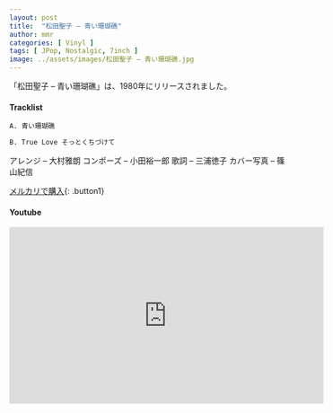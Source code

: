 ```yaml
---
layout: post
title:  "松田聖子 – 青い珊瑚礁"
author: mmr
categories: [ Vinyl ]
tags: [ JPop, Nostalgic, 7inch ]
image: ../assets/images/松田聖子 – 青い珊瑚礁.jpg
---
```


「松田聖子 – 青い珊瑚礁」は、1980年にリリースされました。

#### Tracklist
```md
A. 青い珊瑚礁 

B. True Love そっとくちづけて
```

アレンジ – 大村雅朗
コンポーズ – 小田裕一郎
歌詞 – 三浦徳子
カバー写真 – 篠山紀信

[メルカリで購入](https://jp.mercari.com/item/m25110922187?afid=6142608987){: .button1}

#### Youtube
<iframe width="560" height="315" src="https://www.youtube.com/embed/mrgApjHbRLw?si=4S6VhJdtT4EWiMrx" title="YouTube video player" frameborder="0" allow="accelerometer; autoplay; clipboard-write; encrypted-media; gyroscope; picture-in-picture; web-share" referrerpolicy="strict-origin-when-cross-origin" allowfullscreen></iframe>
